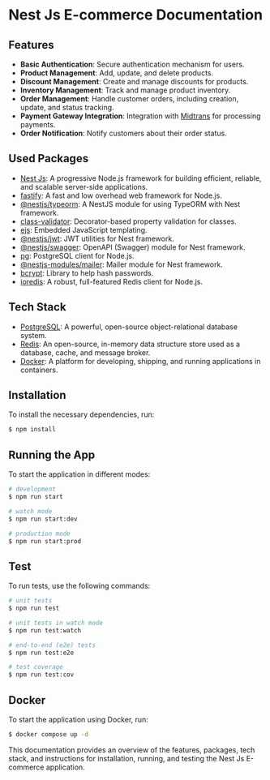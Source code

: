 # Nest Js E-commerce Documentation

## Features

- **Basic Authentication**: Secure authentication mechanism for users.
- **Product Management**: Add, update, and delete products.
- **Discount Management**: Create and manage discounts for products.
- **Inventory Management**: Track and manage product inventory.
- **Order Management**: Handle customer orders, including creation, update, and status tracking.
- **Payment Gateway Integration**: Integration with [Midtrans](https://midtrans.com/) for processing payments.
- **Order Notification**: Notify customers about their order status.

## Used Packages

- [Nest Js](https://github.com/nestjs/nest): A progressive Node.js framework for building efficient, reliable, and scalable server-side applications.
- [fastify](https://github.com/fastify/fastify): A fast and low overhead web framework for Node.js.
- [@nestjs/typeorm](https://github.com/nestjs/typeorm): A NestJS module for using TypeORM with Nest framework.
- [class-validator](https://github.com/typestack/class-validator): Decorator-based property validation for classes.
- [ejs](https://github.com/mde/ejs): Embedded JavaScript templating.
- [@nestjs/jwt](https://github.com/nestjs/jwt): JWT utilities for Nest framework.
- [@nestjs/swagger](https://github.com/nestjs/swagger): OpenAPI (Swagger) module for Nest framework.
- [pg](https://github.com/brianc/node-postgres): PostgreSQL client for Node.js.
- [@nestjs-modules/mailer](https://github.com/nest-modules/mailer): Mailer module for Nest framework.
- [bcrypt](https://github.com/kelektiv/node.bcrypt.js): Library to help hash passwords.
- [ioredis](https://github.com/redis/ioredis): A robust, full-featured Redis client for Node.js.

## Tech Stack

- [PostgreSQL](https://www.postgresql.org/): A powerful, open-source object-relational database system.
- [Redis](https://redis.io/): An open-source, in-memory data structure store used as a database, cache, and message broker.
- [Docker](https://www.docker.com/): A platform for developing, shipping, and running applications in containers.

## Installation

To install the necessary dependencies, run:

```bash
$ npm install
```

## Running the App

To start the application in different modes:

```bash
# development
$ npm run start

# watch mode
$ npm run start:dev

# production mode
$ npm run start:prod
```

## Test

To run tests, use the following commands:

```bash
# unit tests
$ npm run test

# unit tests in watch mode
$ npm run test:watch

# end-to-end (e2e) tests
$ npm run test:e2e

# test coverage
$ npm run test:cov
```

## Docker

To start the application using Docker, run:

```bash
$ docker compose up -d
```

This documentation provides an overview of the features, packages, tech stack, and instructions for installation, running, and testing the Nest Js E-commerce application.
